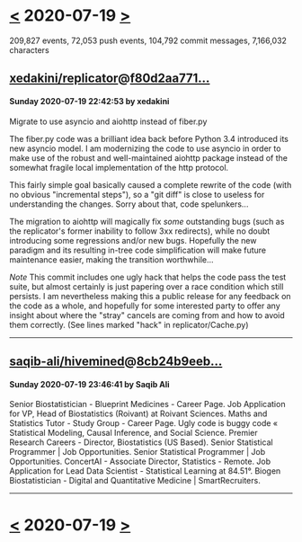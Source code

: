# [<](2020-07-18.md) 2020-07-19 [>](2020-07-20.md)

209,827 events, 72,053 push events, 104,792 commit messages, 7,166,032 characters


## [xedakini/replicator](https://github.com/xedakini/replicator)@[f80d2aa771...](https://github.com/xedakini/replicator/commit/f80d2aa77130f0b18b55c51f9c4ec1d70ab0f601)
#### Sunday 2020-07-19 22:42:53 by xedakini

Migrate to use asyncio and aiohttp instead of fiber.py

The fiber.py code was a brilliant idea back before Python 3.4 introduced
its new asyncio model.  I am modernizing the code to use asyncio in order
to make use of the robust and well-maintained aiohttp package instead of
the somewhat fragile local implementation of the http protocol.

This fairly simple goal basically caused a complete rewrite of the code
(with no obvious "incremental steps"), so a "git diff" is close to useless
for understanding the changes.  Sorry about that, code spelunkers...

The migration to aiohttp will magically fix _some_ outstanding bugs (such
as the replicator's former inability to follow 3xx redirects), while no
doubt introducing some regressions and/or new bugs.  Hopefully the new
paradigm and its resulting in-tree code simplification will make future
maintenance easier, making the transition worthwhile...

*Note*
This commit includes one ugly hack that helps the code pass the test
suite, but almost certainly is just papering over a race condition which
still persists.  I am nevertheless making this a public release for any
feedback on the code as a whole, and hopefully for some interested party
to offer any insight about where the "stray" cancels are coming from and
how to avoid them correctly.  (See lines marked "hack" in replicator/Cache.py)

---
## [saqib-ali/hivemined](https://github.com/saqib-ali/hivemined)@[8cb24b9eeb...](https://github.com/saqib-ali/hivemined/commit/8cb24b9eeb105b0465c5e7601454a0548af2bd2a)
#### Sunday 2020-07-19 23:46:41 by Saqib Ali

Senior Biostatistician - Blueprint Medicines - Career Page. Job Application for VP, Head of Biostatistics (Roivant) at Roivant Sciences. Maths and Statistics Tutor - Study Group - Career Page. Ugly code is buggy code «  Statistical Modeling, Causal Inference, and Social Science. Premier Research Careers - Director, Biostatistics (US Based). Senior Statistical Programmer | Job Opportunities. Senior Statistical Programmer | Job Opportunities. ConcertAI - Associate Director, Statistics - Remote. Job Application for Lead Data Scientist - Statistical Learning at 84.51°. Biogen Biostatistician - Digital and Quantitative Medicine | SmartRecruiters.

---

# [<](2020-07-18.md) 2020-07-19 [>](2020-07-20.md)

